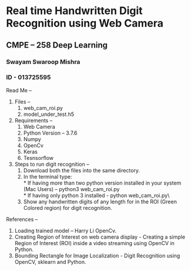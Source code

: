 # Real time Handwritten Digit Recognition using Web Camera #
## CMPE – 258 Deep Learning ##
### Swayam Swaroop Mishra ###
### ID - 013725595 ###

Read Me – 
1.	Files –   
    1. web_cam_roi.py  
    2. model_under_test.h5  
2.	Requirements –   
    1. Web Camera  
    2. Python Version – 3.7.6  
    3. Numpy  
    4. OpenCv  
    5. Keras  
    6. Tesnsorflow   
3.	Steps to run digit recognition –  
    1. Download both the files into the same directory.  
    2. In the terminal type:  
            * If having more than two python version installed in your system (Mac Users) – python3 web_cam_roi.py   
            * If having only python 3 installed - python web_cam_roi.py\
    3. Show any handwritten digits of any length for in the ROI (Green Colored region) for digit recognition.  

References – 
1.	Loading trained model – Harry Li OpenCv. 
2.	Creating Region of Interest on web camera display - Creating a simple Region of Interest (ROI) inside a video streaming using OpenCV in Python.			    
3.	Bounding Rectangle for Image Localization - Digit Recognition using OpenCV, sklearn and Python. 
